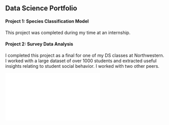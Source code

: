 ## Data Science Portfolio

#### Project 1: Species Classification Model
This project was completed during my time at an internship. 

#### Project 2: Survey Data Analysis
I completed this project as a final for one of my DS classes at Northwestern. I worked with a large dataset of over 1000 students and extracted useful insights relating to student social behavior. I worked with two other peers. 

![Survey_Data_Analysis](survey_data_analysis_project/survey_data_analysis.html)
